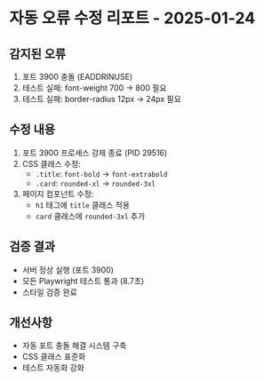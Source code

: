 # 자동 오류 수정 리포트 - 2025-01-24

## 감지된 오류
1. 포트 3900 충돌 (EADDRINUSE)
2. 테스트 실패: font-weight 700 → 800 필요
3. 테스트 실패: border-radius 12px → 24px 필요

## 수정 내용
1. 포트 3900 프로세스 강제 종료 (PID 29516)
2. CSS 클래스 수정:
   - `.title`: `font-bold` → `font-extrabold`
   - `.card`: `rounded-xl` → `rounded-3xl`
3. 페이지 컴포넌트 수정:
   - `h1` 태그에 `title` 클래스 적용
   - `card` 클래스에 `rounded-3xl` 추가

## 검증 결과
- 서버 정상 실행 (포트 3900)
- 모든 Playwright 테스트 통과 (8.7초)
- 스타일 검증 완료

## 개선사항
- 자동 포트 충돌 해결 시스템 구축
- CSS 클래스 표준화
- 테스트 자동화 강화